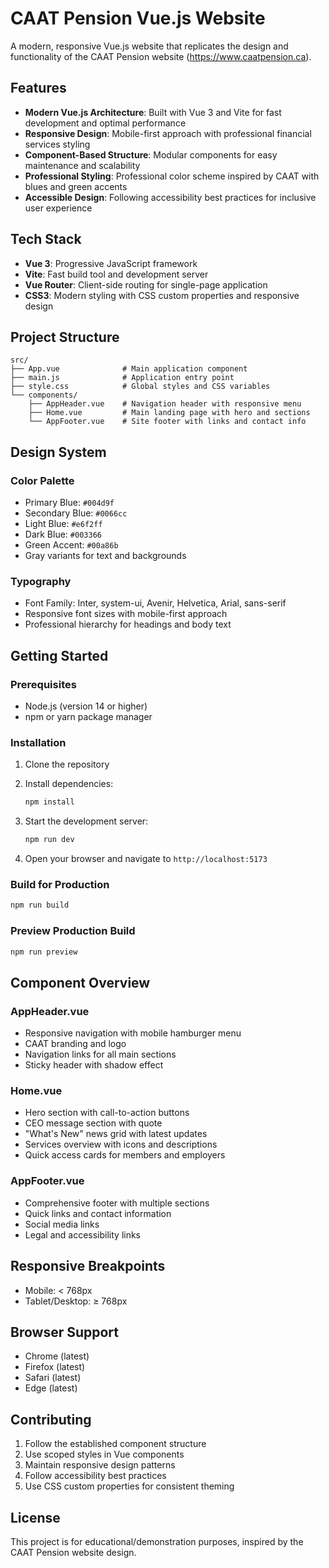 # CAAT Pension Vue.js Website

A modern, responsive Vue.js website that replicates the design and functionality of the CAAT Pension website (https://www.caatpension.ca).

## Features

- **Modern Vue.js Architecture**: Built with Vue 3 and Vite for fast development and optimal performance
- **Responsive Design**: Mobile-first approach with professional financial services styling
- **Component-Based Structure**: Modular components for easy maintenance and scalability
- **Professional Styling**: Professional color scheme inspired by CAAT with blues and green accents
- **Accessible Design**: Following accessibility best practices for inclusive user experience

## Tech Stack

- **Vue 3**: Progressive JavaScript framework
- **Vite**: Fast build tool and development server
- **Vue Router**: Client-side routing for single-page application
- **CSS3**: Modern styling with CSS custom properties and responsive design

## Project Structure

```
src/
├── App.vue              # Main application component
├── main.js              # Application entry point
├── style.css            # Global styles and CSS variables
└── components/
    ├── AppHeader.vue    # Navigation header with responsive menu
    ├── Home.vue         # Main landing page with hero and sections
    └── AppFooter.vue    # Site footer with links and contact info
```

## Design System

### Color Palette
- Primary Blue: `#004d9f`
- Secondary Blue: `#0066cc`
- Light Blue: `#e6f2ff`
- Dark Blue: `#003366`
- Green Accent: `#00a86b`
- Gray variants for text and backgrounds

### Typography
- Font Family: Inter, system-ui, Avenir, Helvetica, Arial, sans-serif
- Responsive font sizes with mobile-first approach
- Professional hierarchy for headings and body text

## Getting Started

### Prerequisites
- Node.js (version 14 or higher)
- npm or yarn package manager

### Installation

1. Clone the repository
2. Install dependencies:
   ```bash
   npm install
   ```

3. Start the development server:
   ```bash
   npm run dev
   ```

4. Open your browser and navigate to `http://localhost:5173`

### Build for Production

```bash
npm run build
```

### Preview Production Build

```bash
npm run preview
```

## Component Overview

### AppHeader.vue
- Responsive navigation with mobile hamburger menu
- CAAT branding and logo
- Navigation links for all main sections
- Sticky header with shadow effect

### Home.vue
- Hero section with call-to-action buttons
- CEO message section with quote
- "What's New" news grid with latest updates
- Services overview with icons and descriptions
- Quick access cards for members and employers

### AppFooter.vue
- Comprehensive footer with multiple sections
- Quick links and contact information
- Social media links
- Legal and accessibility links

## Responsive Breakpoints

- Mobile: < 768px
- Tablet/Desktop: ≥ 768px

## Browser Support

- Chrome (latest)
- Firefox (latest)
- Safari (latest)
- Edge (latest)

## Contributing

1. Follow the established component structure
2. Use scoped styles in Vue components
3. Maintain responsive design patterns
4. Follow accessibility best practices
5. Use CSS custom properties for consistent theming

## License

This project is for educational/demonstration purposes, inspired by the CAAT Pension website design.
